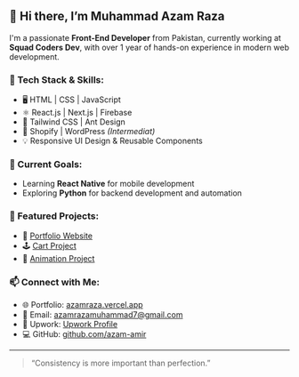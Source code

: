 ## 👋 Hi there, I’m Muhammad Azam Raza

I'm a passionate **Front-End Developer** from Pakistan, currently working at **Squad Coders Dev**, with over 1 year of hands-on experience in modern web development.

### 🚀 Tech Stack & Skills:
- 🖥️ HTML | CSS | JavaScript
- ⚛️ React.js | Next.js | Firebase
- 🎨 Tailwind CSS | Ant Design
- 🛒 Shopify | WordPress *(Intermediat)*
- 💡 Responsive UI Design & Reusable Components

### 🔭 Current Goals:
- Learning **React Native** for mobile development  
- Exploring **Python** for backend development and automation

### 📂 Featured Projects:
- 🎯 [Portfolio Website](https://azamraza.vercel.app)
- 🕹️ [Cart Project](https://cart-project-rosy.vercel.app)
- 🔧 [Animation Project](https://magma-project.vercel.app)

### 📫 Connect with Me:
- 🌐 Portfolio: [azamraza.vercel.app](https://azamraza.vercel.app)
- 📧 Email: azamrazamuhammad7@gmail.com
- 💼 Upwork: [Upwork Profile](https://www.upwork.com/freelancers/~01dae6184b1ea10101)
- 💻 GitHub: [github.com/azam-amir](https://github.com/azam-amir)

---

> “Consistency is more important than perfection.”
